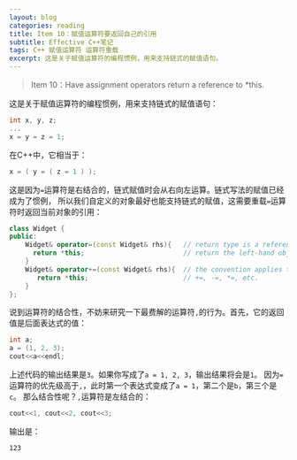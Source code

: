 ```yaml
---
layout: blog
categories: reading
title: Item 10：赋值运算符要返回自己的引用
subtitle: Effective C++笔记
tags: C++ 赋值运算符 运算符重载
excerpt: 这是关于赋值运算符的编程惯例，用来支持链式的赋值语句。
---
```


> Item 10：Have assignment operators return a reference to *this.

这是关于赋值运算符的编程惯例，用来支持链式的赋值语句：

```cpp
int x, y, z;
...
x = y = z = 1;
```

在C++中，它相当于：

```cpp
x = ( y = ( z = 1 ) );
```

这是因为`=`运算符是右结合的，链式赋值时会从右向左运算。链式写法的赋值已经成为了惯例，
所以我们自定义的对象最好也能支持链式的赋值，这需要重载`=`运算符时返回当前对象的引用：

```cpp
class Widget {
public:
    Widget& operator=(const Widget& rhs){   // return type is a reference to
      return *this;                         // return the left-hand object
    }
    Widget& operator+=(const Widget& rhs){  // the convention applies to
       return *this;                        // +=, -=, *=, etc.
    }
};
```

说到运算符的结合性，不妨来研究一下最费解的运算符`,`的行为。首先，它的返回值是后面表达式的值：

```cpp
int a;
a = (1, 2, 3);
cout<<a<<endl;
```

上述代码的输出结果是`3`。如果你写成了`a = 1, 2, 3`，输出结果将会是`1`。
因为`=`运算符的优先级高于`,`，此时第一个表达式变成了`a = 1`，第二个是`b`，第三个是`c`。
那么结合性呢？`,`运算符是左结合的：

```cpp
cout<<1, cout<<2, cout<<3;
```

输出是：

```
123
```
